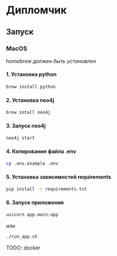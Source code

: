 # Дипломчик

## Запуск

### MacOS
*homebrew должен быть установлен*

#### 1. Установка python

```bash
brew install python
```

#### 2. Установка neo4j
```bash
brew intall neo4j
```

#### 3. Запуск neo4j
```bash
neo4j start
```

#### 4. Копирование файла .env
```bash
cp .env.example .env
```

#### 5. Установка зависимостей requirements

```bash
pip install -r requirements.txt
```

#### 6. Запуск приложения

```bash
uvicorn app.main:app
```
или
```bash
./run_app.sh
```

TODO: docker